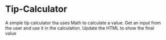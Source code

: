# Tip-Calculator
A simple tip calculator tha uses Math to calculate a value. Get an input from the user and use it in the calculation. Update the HTML to show the final value
